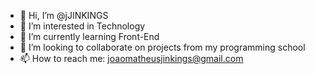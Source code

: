 - 👋 Hi, I’m @jJINKINGS
- 👀 I’m interested in Technology
- 🌱 I’m currently learning Front-End
- 💞️ I’m looking to collaborate on projects from my programming school
- 📫 How to reach me: joaomatheusjinkings@gmail.com

<!---
jJINKINGS/jJINKINGS is a ✨ special ✨ repository because its `README.md` (this file) appears on your GitHub profile.
You can click the Preview link to take a look at your changes.
--->
